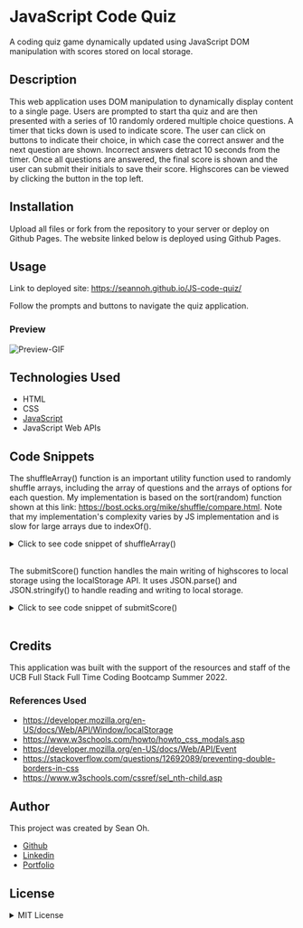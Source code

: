 # JavaScript Code Quiz

A coding quiz game dynamically updated using JavaScript DOM manipulation with scores stored on local storage.

## Description

This web application uses DOM manipulation to dynamically display content to a single page. Users are prompted to start tha quiz and are then presented with a series of 10 randomly ordered  multiple choice questions. A timer that ticks down is used to indicate score. The user can click on buttons to indicate their choice, in which case the correct answer and the next question are shown. Incorrect answers detract 10 seconds from the timer. Once all questions are answered, the final score is shown and the user can submit their initials to save their score. Highscores can be viewed by clicking the button in the top left.

## Installation

Upload all files or fork from the repository to your server or deploy on Github Pages. The website linked below is deployed using Github Pages.

## Usage

Link to deployed site: https://seannoh.github.io/JS-code-quiz/  

Follow the prompts and buttons to navigate the quiz application.

### Preview

![Preview-GIF](assets/images/quiz-game-preview.gif "Preview GIF")

## Technologies Used

- HTML
- CSS
- [JavaScript](www.javascript.com)
- JavaScript Web APIs

## Code Snippets

The shuffleArray() function is an important utility function used to randomly shuffle arrays, including the array of questions and the arrays of options for each question. My implementation is based on the sort(random) function shown at this link: https://bost.ocks.org/mike/shuffle/compare.html. Note that my implementation's complexity varies by JS implementation and is slow for large arrays due to indexOf().

<details>
<summary>Click to see code snippet of shuffleArray()</summary>

```
function shuffleArray(array) {
  // create an array of random numbers 0 to 1 with length of "array"
  var randomMap = array.map(Math.random);
  // sort "array" based on the random map
  array.sort(function(a,b){
    return randomMap[array.indexOf(a)]-randomMap[array.indexOf(b)];
  });
}
```
</details>
<br>

The submitScore() function handles the main writing of highscores to local storage using the localStorage API. It uses JSON.parse() and JSON.stringify() to handle reading and writing to local storage.
<details>
<summary>Click to see code snippet of submitScore()</summary>

```
function submitScore() {
  // ensure that text box is non-empty
  if(!initialsForm.checkValidity()){
    initialsForm.reportValidity();
  } else{
    // variables for current game's score, stored score values, and new stored values
    var highscoreData = {initials: initialsInput.value,
                         score: finalScoreEl.textContent};
    var storedScores = localStorage.getItem("highscores");
    var scoresArr = [];

    // if there isn't existing score data, create new data with current game's score
    // if there is already score data, push new data onto existing data and update
    if(!storedScores){
      scoresArr.push(highscoreData);
    } else {
      scoresArr = JSON.parse(storedScores);
      scoresArr.push(highscoreData);
    }
    localStorage.setItem("highscores", JSON.stringify(scoresArr));
  }
}
```
</details>
<br>

## Credits

This application was built with the support of the resources and staff of the UCB Full Stack Full Time Coding Bootcamp Summer 2022.

### References Used

- https://developer.mozilla.org/en-US/docs/Web/API/Window/localStorage
- https://www.w3schools.com/howto/howto_css_modals.asp
- https://developer.mozilla.org/en-US/docs/Web/API/Event
- https://stackoverflow.com/questions/12692089/preventing-double-borders-in-css
- https://www.w3schools.com/cssref/sel_nth-child.asp

## Author

This project was created by Sean Oh. 
- [Github](https://github.com/seannoh)
- [Linkedin](https://www.linkedin.com/in/sean-oh-bb9781241/)
- [Portfolio](https://seannoh.github.io/portfolio)

## License

<details>
<summary>MIT License</summary>

MIT License

Copyright (c) 2022 Sean Oh

Permission is hereby granted, free of charge, to any person obtaining a copy
of this software and associated documentation files (the "Software"), to deal
in the Software without restriction, including without limitation the rights
to use, copy, modify, merge, publish, distribute, sublicense, and/or sell
copies of the Software, and to permit persons to whom the Software is
furnished to do so, subject to the following conditions:

The above copyright notice and this permission notice shall be included in all
copies or substantial portions of the Software.

THE SOFTWARE IS PROVIDED "AS IS", WITHOUT WARRANTY OF ANY KIND, EXPRESS OR
IMPLIED, INCLUDING BUT NOT LIMITED TO THE WARRANTIES OF MERCHANTABILITY,
FITNESS FOR A PARTICULAR PURPOSE AND NONINFRINGEMENT. IN NO EVENT SHALL THE
AUTHORS OR COPYRIGHT HOLDERS BE LIABLE FOR ANY CLAIM, DAMAGES OR OTHER
LIABILITY, WHETHER IN AN ACTION OF CONTRACT, TORT OR OTHERWISE, ARISING FROM,
OUT OF OR IN CONNECTION WITH THE SOFTWARE OR THE USE OR OTHER DEALINGS IN THE
SOFTWARE.

</details>
